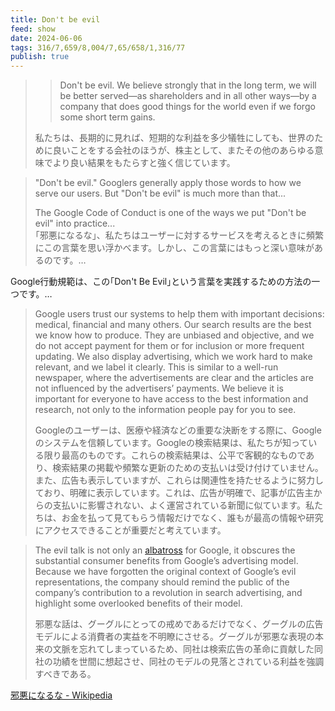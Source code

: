 ```yaml
---
title: Don't be evil
feed: show
date: 2024-06-06
tags: 316/7,659/8,004/7,65/658/1,316/77
publish: true
---
```

> > Don't be evil. We believe strongly that in the long term, we will be better served—as shareholders and in all other ways—by a company that does good things for the world even if we forgo some short term gains.  
> 
> 私たちは、長期的に見れば、短期的な利益を多少犠牲にしても、世界のために良いことをする会社のほうが、株主として、またその他のあらゆる意味でより良い結果をもたらすと強く信じています。

> "Don't be evil." Googlers generally apply those words to how we serve our users. But "Don't be evil" is much more than that...
>
> The Google Code of Conduct is one of the ways we put "Don't be evil" into practice...  
｢邪悪になるな｣、私たちはユーザーに対するサービスを考えるときに頻繁にこの言葉を思い浮かべます。しかし、この言葉にはもっと深い意味があるのです。…
>
Google行動規範は、この｢Don't Be Evil｣という言葉を実践するための方法の一つです。…

> Google users trust our systems to help them with important decisions: medical, financial and many others. Our search results are the best we know how to produce. They are unbiased and objective, and we do not accept payment for them or for inclusion or more frequent updating. We also display advertising, which we work hard to make relevant, and we label it clearly. This is similar to a well-run newspaper, where the advertisements are clear and the articles are not influenced by the advertisers’ payments. We believe it is important for everyone to have access to the best information and research, not only to the information people pay for you to see.  
>
> Googleのユーザーは、医療や経済などの重要な決断をする際に、Googleのシステムを信頼しています。Googleの検索結果は、私たちが知っている限り最高のものです。これらの検索結果は、公平で客観的なものであり、検索結果の掲載や頻繁な更新のための支払いは受け付けていません。 また、広告も表示していますが、これらは関連性を持たせるように努力しており、明確に表示しています。これは、広告が明確で、記事が広告主からの支払いに影響されない、よく運営されている新聞に似ています。私たちは、お金を払って見てもらう情報だけでなく、誰もが最高の情報や研究にアクセスできることが重要だと考えています。


>The evil talk is not only an [albatross](https://en.wikipedia.org/wiki/Albatross_(metaphor) "en:Albatross (metaphor)") for Google, it obscures the substantial consumer benefits from Google’s advertising model. Because we have forgotten the original context of Google’s evil representations, the company should remind the public of the company’s contribution to a revolution in search advertising, and highlight some overlooked benefits of their model.  
>
> 邪悪な話は、グーグルにとっての戒めであるだけでなく、グーグルの広告モデルによる消費者の実益を不明瞭にさせる。グーグルが邪悪な表現の本来の文脈を忘れてしまっているため、同社は検索広告の革命に貢献した同社の功績を世間に想起させ、同社のモデルの見落とされている利益を強調すべきである。

[邪悪になるな - Wikipedia](https://ja.wikipedia.org/wiki/%E9%82%AA%E6%82%AA%E3%81%AB%E3%81%AA%E3%82%8B%E3%81%AA)

